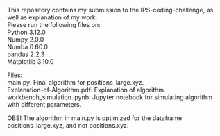 This repository contains my submission to the IPS-coding-challenge, as well as explanation of my work.  
Please run the following files on:  
Python 3.12.0  
Numpy 2.0.0  
Numba 0.60.0  
pandas 2.2.3  
Matplotlib 3.10.0

Files:  
main.py: Final algorithm for positions_large.xyz.  
Explanation-of-Algorithm.pdf: Explanation of algorithm.  
workbench_simulation.ipynb: Jupyter notebook for simulating algorithm with different parameters.

OBS! The algorithm in main.py is optimized for the dataframe positions_large.xyz, and not positions.xyz.
